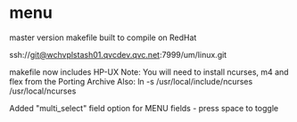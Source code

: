 # menu
master version makefile built to compile on RedHat 

ssh://git@wchvplstash01.qvcdev.qvc.net:7999/um/linux.git

makefile now includes HP-UX
Note:  You will need to install ncurses, m4 and flex from the Porting Archive
Also:  ln -s /usr/local/include/ncurses /usr/local/ncurses

Added "multi_select" field option for MENU fields - press space to toggle
